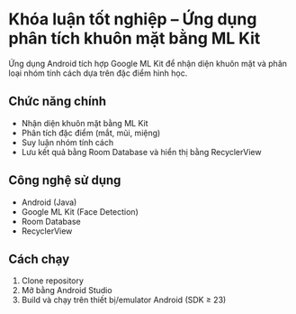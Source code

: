 # Khóa luận tốt nghiệp – Ứng dụng phân tích khuôn mặt bằng ML Kit

Ứng dụng Android tích hợp Google ML Kit để nhận diện khuôn mặt và phân loại nhóm tính cách dựa trên đặc điểm hình học.

## Chức năng chính
- Nhận diện khuôn mặt bằng ML Kit
- Phân tích đặc điểm (mắt, mũi, miệng)
- Suy luận nhóm tính cách
- Lưu kết quả bằng Room Database và hiển thị bằng RecyclerView

## Công nghệ sử dụng
- Android (Java)
- Google ML Kit (Face Detection)
- Room Database
- RecyclerView

## Cách chạy
1. Clone repository
2. Mở bằng Android Studio
3. Build và chạy trên thiết bị/emulator Android (SDK ≥ 23)

